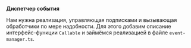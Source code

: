 **Диспетчер события**

Нам нужна реализация, управляющая подписками и вызывающая обработчики по мере надобности. Для этого добавим описание интерфейс-функции `Callable` и займёмся реализацией в файле `event-manager.ts`.
